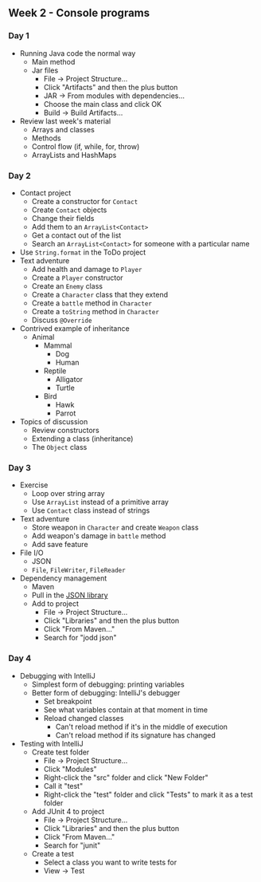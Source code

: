 ## Week 2 - Console programs

### Day 1

* Running Java code the normal way
  * Main method
  * Jar files
    * File -> Project Structure...
    * Click "Artifacts" and then the plus button
    * JAR -> From modules with dependencies...
    * Choose the main class and click OK
    * Build -> Build Artifacts...
* Review last week's material
  * Arrays and classes
  * Methods
  * Control flow (if, while, for, throw)
  * ArrayLists and HashMaps

### Day 2

* Contact project
  * Create a constructor for `Contact`
  * Create `Contact` objects
  * Change their fields
  * Add them to an `ArrayList<Contact>`
  * Get a contact out of the list
  * Search an `ArrayList<Contact>` for someone with a particular name
* Use `String.format` in the ToDo project
* Text adventure
  * Add health and damage to `Player`
  * Create a `Player` constructor
  * Create an `Enemy` class
  * Create a `Character` class that they extend
  * Create a `battle` method in `Character`
  * Create a `toString` method in `Character`
  * Discuss `@Override`
* Contrived example of inheritance
  * Animal
    * Mammal
      * Dog
      * Human
    * Reptile
      * Alligator
      * Turtle
    * Bird
      * Hawk
      * Parrot
* Topics of discussion
  * Review constructors
  * Extending a class (inheritance)
  * The `Object` class

### Day 3

* Exercise
  * Loop over string array
  * Use `ArrayList` instead of a primitive array
  * Use `Contact` class instead of strings
* Text adventure
  * Store weapon in `Character` and create `Weapon` class
  * Add weapon's damage in `battle` method
  * Add save feature
* File I/O
  * JSON
  * `File`, `FileWriter`, `FileReader`
* Dependency management
  * Maven
  * Pull in the [JSON library](http://jodd.org/doc/json/)
  * Add to project
    * File -> Project Structure...
    * Click "Libraries" and then the plus button
    * Click "From Maven..."
    * Search for "jodd json"

### Day 4

* Debugging with IntelliJ
  * Simplest form of debugging: printing variables
  * Better form of debugging: IntelliJ's debugger
    * Set breakpoint
    * See what variables contain at that moment in time
    * Reload changed classes
      * Can't reload method if it's in the middle of execution
      * Can't reload method if its signature has changed
* Testing with IntelliJ
  * Create test folder
    * File -> Project Structure...
    * Click "Modules"
    * Right-click the "src" folder and click "New Folder"
    * Call it "test"
    * Right-click the "test" folder and click "Tests" to mark it as a test folder
  * Add JUnit 4 to project
    * File -> Project Structure...
    * Click "Libraries" and then the plus button
    * Click "From Maven..."
    * Search for "junit"
  * Create a test
    * Select a class you want to write tests for
    * View -> Test
